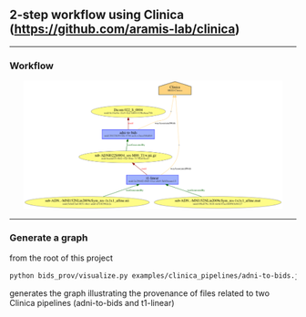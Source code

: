 ## 2-step workflow using Clinica (https://github.com/aramis-lab/clinica)

---

### Workflow

<center>
<img src="clinica_pipelines.png" width="90%" position="center">
</center>

---

### Generate a graph

from the root of this project

```bash
python bids_prov/visualize.py examples/clinica_pipelines/adni-to-bids.json examples/clinica_pipelines/t1linear-mat.json examples/clinica_pipelines/t1linear-nii.json -o clinica_pipelines.png
```

generates the graph illustrating the provenance of files related to two Clinica pipelines (adni-to-bids and t1-linear) 
